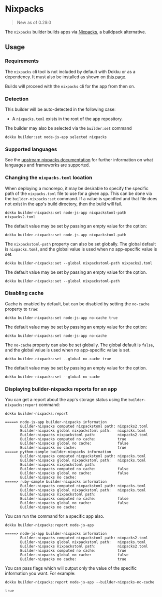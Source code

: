 # Nixpacks

> New as of 0.29.0

The `nixpacks` builder builds apps via [Nixpacks](https://nixpacks.com/), a buildpack alternative.

## Usage

### Requirements

The `nixpacks` cli tool is not included by default with Dokku or as a dependency. It must also be installed as shown on [this page](https://nixpacks.com/docs/install#debian-(and-derivatives-like-ubuntu)).

Builds will proceed with the `nixpacks` cli for the app from then on.

### Detection

This builder will be auto-detected in the following case:

- A `nixpacks.toml` exists in the root of the app repository.

The builder may also be selected via the `builder:set` command

```shell
dokku builder:set node-js-app selected nixpacks
```

### Supported languages

See the [upstream nixpacks documentation](https://nixpacks.com/docs) for further information on what languages and frameworks are supported.

### Changing the `nixpacks.toml` location

When deploying a monorepo, it may be desirable to specify the specific path of the `nixpacks.toml` file to use for a given app. This can be done via the `builder-nixpacks:set` command. If a value is specified and that file does not exist in the app's build directory, then the build will fail.

```shell
dokku builder-nixpacks:set node-js-app nixpackstoml-path nixpacks2.toml
```

The default value may be set by passing an empty value for the option:

```shell
dokku builder-nixpacks:set node-js-app nixpackstoml-path
```

The `nixpackstoml-path` property can also be set globally. The global default is `nixpacks.toml`, and the global value is used when no app-specific value is set.

```shell
dokku builder-nixpacks:set --global nixpackstoml-path nixpacks2.toml
```

The default value may be set by passing an empty value for the option.

```shell
dokku builder-nixpacks:set --global nixpackstoml-path
```

### Disabling cache

Cache is enabled by default, but can be disabled by setting the `no-cache` property to `true`:

```shell
dokku builder-nixpacks:set node-js-app no-cache true
```

The default value may be set by passing an empty value for the option:

```shell
dokku builder-nixpacks:set node-js-app no-cache
```

The `no-cache` property can also be set globally. The global default is `false`, and the global value is used when no app-specific value is set.

```shell
dokku builder-nixpacks:set --global no-cache true
```

The default value may be set by passing an empty value for the option.

```shell
dokku builder-nixpacks:set --global no-cache
```

### Displaying builder-nixpacks reports for an app

You can get a report about the app's storage status using the `builder-nixpacks:report` command:

```shell
dokku builder-nixpacks:report
```

```
=====> node-js-app builder-nixpacks information
       Builder-nixpacks computed nixpackstoml path: nixpacks2.toml
       Builder-nixpacks global nixpackstoml path:   nixpacks.toml
       Builder-nixpacks nixpackstoml path:          nixpacks2.toml
       Builder-nixpacks computed no cache:          true
       Builder-nixpacks global no cache:            false
       Builder-nixpacks no cache:                   true
=====> python-sample builder-nixpacks information
       Builder-nixpacks computed nixpackstoml path: nixpacks.toml
       Builder-nixpacks global nixpackstoml path:   nixpacks.toml
       Builder-nixpacks nixpackstoml path:
       Builder-nixpacks computed no cache:          false
       Builder-nixpacks global no cache:            false
       Builder-nixpacks no cache:
=====> ruby-sample builder-nixpacks information
       Builder-nixpacks computed nixpackstoml path: nixpacks.toml
       Builder-nixpacks global nixpackstoml path:   nixpacks.toml
       Builder-nixpacks nixpackstoml path:
       Builder-nixpacks computed no cache:          false
       Builder-nixpacks global no cache:            false
       Builder-nixpacks no cache:
```

You can run the command for a specific app also.

```shell
dokku builder-nixpacks:report node-js-app
```

```
=====> node-js-app builder-nixpacks information
       Builder-nixpacks computed nixpackstoml path: nixpacks2.toml
       Builder-nixpacks global nixpackstoml path:   nixpacks.toml
       Builder-nixpacks nixpackstoml path:          nixpacks2.toml
       Builder-nixpacks computed no cache:          true
       Builder-nixpacks global no cache:            false
       Builder-nixpacks no cache:                   true
```

You can pass flags which will output only the value of the specific information you want. For example:

```shell
dokku builder-nixpacks:report node-js-app --builder-nixpacks-no-cache
```

```
true
```
